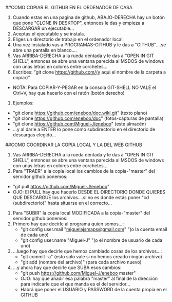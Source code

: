 ##COMO COPIAR EL GITHUB EN EL ORDENADOR DE CASA
1. Cuando estas en una pagina de github, ABAJO-DERECHA hay un botón que pone "CLONE IN DESKTOP", entonces le das y empieza a DESCARGAR un ejecutable...
1. Aceptas el ejecutable y se instala.
1. Eliges un directorio de trabajo en el ordenador local
1. Una vez instalado vas a PROGRAMAS-GITHUB y le das a "GITHUB"....se abre una pantalla en blanco....
1. Vas ARRIBA-DERECHA a la rueda dentada y le das a "OPEN IN GIT SHELL", entonces se abre una ventana parecida al MSDOS de windows con unas letras en colores entre corchetes...
1. Escribes: "git clone https://github.com/(y aqui el nombre de la carpeta a copiar)"
 * NOTA: Para COPIAR-Y-PEGAR en la consola GIT-SHELL NO VALE el Ctrl+V, hay que hacerlo con el ratón (botón derecho)
1. Ejemplos: 
 * "git clone https://github.com/eneboo/doc.wiki.git" (texto plano)
 * "git clone https://github.com/eneboo/doc" (fotos-capturas de pantalla)
 * "git clone https://github.com/Miguel-J/eneboo" (este almacén)
 * ...y al darle a ENTER lo pone como subdirectorio en el directorio de descargas elegido...


##COMO COORDINAR LA COPIA LOCAL Y LA DEL WEB GITHUB
1. Vas ARRIBA-DERECHA a la rueda dentada y le das a "OPEN IN GIT SHELL", entonces se abre una ventana parecida al MSDOS de windows con unas letras en colores entre corchetes...
1. Para "TRAER" a la copia local los cambios de la copia-"master" del servidor github ponemos:
 * "git pull https://github.com/Miguel-J/eneboo"
 * OJO: El PULL hay que hacerlo DESDE EL DIRECTORIO DONDE QUIERES QUE DESCARGUE los archivos....si no es donde estás poner "cd (subdirectorio)" hasta situarse en el correcto...
1. Para "SUBIR" la copia local MODIFICADA a la copia-"master" del servidor github ponemos:
 1. Primero hay que decirle al programa quien somos...:
    * "git config user.mail "miguelajsmaps@gmail.com" "(o la cuenta email de cada uno)
    * "git config user.name "Miguel-J" "(o el nombre de usuario de cada uno)
 1. ...luego hay que decirle que hemos cambiado cosas de los archivos...:
    * "git commit -a" (esto solo vale si no hemos creado ningún archivo)
    * "git add (nombre del archivo)" (para cada archivo nuevo)
 1. ...y ahora hay que decirle que SUBA esos cambios:
    * "git push https://github.com/Miguel-J/eneboo master"
    * OJO: hay que añadir esa palabra "master" al final de la dirección para indicarle que el que manda es el del servidor...
    * Habrá que poner el USUARIO y PASSWORD de la cuenta propia en el GITHUB


